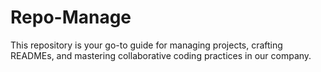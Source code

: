 # Repo-Manage
 This repository is your go-to guide for managing projects, crafting READMEs, and mastering collaborative coding practices in our company.
